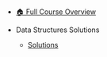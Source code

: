 - [🏠 Full Course Overview](/README)


- Data Structures   Solutions
  - [Solutions](./Solutions.md "Solutions")

